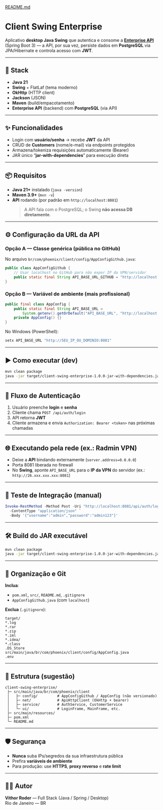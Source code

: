 [README.md](https://github.com/user-attachments/files/22566771/README.md)
# Client Swing Enterprise

Aplicativo **desktop Java Swing** que autentica e consome a [**Enterprise API**](https://github.com/VithorRoder/API-Enterprise) (Spring Boot 3) — a API, por sua vez, persiste dados em **PostgreSQL** via JPA/Hibernate e controla acesso com **JWT**.

---

## 🧩 Stack

- **Java 21**
- **Swing** + FlatLaf (tema moderno)
- **OkHttp** (HTTP client)
- **Jackson** (JSON)
- **Maven** (build/empacotamento)
- **Enterprise API** (backend) com **PostgreSQL** (via API)

---

## ✨ Funcionalidades

- Login com **usuário/senha** → recebe **JWT** da API
- CRUD de **Customers** (nome/e-mail) via endpoints protegidos
- Armazena/tokeniza requisições automaticamente (Bearer)
- JAR único “**jar-with-dependencies**” para execução direta

---

## 📦 Requisitos

- **Java 21+** instalado (`java -version`)
- **Maven 3.9+** (`mvn -v`)
- **API** rodando (por padrão em `http://localhost:8081`)
  > A API fala com o PostgreSQL; o Swing **não acessa DB diretamente**.

---

## ⚙️ Configuração da URL da API

### Opção A — Classe genérica (pública no GitHub)
No arquivo `br/com/phoenix/client/config/AppConfigGithub.java`:

```java
public class AppConfigGithub {
    // Usar localhost no GitHub para não expor IP da VPN/servidor
    public static final String API_BASE_URL_GITHUB = "http://localhost:8081";
}
```

### Opção B — Variável de ambiente (mais profissional)
```java
public final class AppConfig {
    public static final String API_BASE_URL =
        System.getenv().getOrDefault("API_BASE_URL", "http://localhost:8081");
    private AppConfig() {}
}
```

No Windows (PowerShell):
```powershell
setx API_BASE_URL "http://SEU_IP_OU_DOMINIO:8081"
```

---

## ▶️ Como executar (dev)

```bash
mvn clean package
java -jar target/client-swing-enterprise-1.0.0-jar-with-dependencies.jar
```

---

## 🔐 Fluxo de Autenticação

1. Usuário preenche **login** e **senha**  
2. Cliente chama `POST /api/auth/login`  
3. API retorna **JWT**  
4. Cliente armazena e envia `Authorization: Bearer <token>` nas próximas chamadas

---

## 🌐 Executando pela rede (ex.: Radmin VPN)

- Deixe a **API** bindando externamente (`server.address=0.0.0.0`)
- Porta 8081 liberada no firewall
- No **Swing**, aponte `API_BASE_URL` para o **IP da VPN** do servidor (ex.: `http://26.xxx.xxx.xxx:8081`)

---

## 🧪 Teste de Integração (manual)

```powershell
Invoke-RestMethod -Method Post -Uri "http://localhost:8081/api/auth/login" `
  -ContentType "application/json" `
  -Body '{"username":"admin","password":"admin123"}'
```

---

## 🛠️ Build do JAR executável

```bash
mvn clean package
java -jar target/client-swing-enterprise-1.0.0-jar-with-dependencies.jar
```

---

## 🧹 Organização e Git

**Inclua**:
- `pom.xml`, `src/`, `README.md`, `.gitignore`
- `AppConfigGithub.java` (com `localhost`)

**Exclua** (`.gitignore`):
```
target/
*.log
*.rar
*.zip
*.iml
*.idea/
*.class
.DS_Store
src/main/java/br/com/phoenix/client/config/AppConfig.java
.env
```

---

## 🧩 Estrutura (sugestão)

```
client-swing-enterprise/
 ├─ src/main/java/br/com/phoenix/client
 │   ├─ config/         # AppConfigGithub / AppConfig (não versionado)
 │   ├─ net/            # ApiHttpClient (OkHttp + bearer)
 │   ├─ service/        # AuthService, CustomerService
 │   └─ ui/             # LoginFrame, MainFrame, etc.
 ├─ src/main/resources/
 ├─ pom.xml
 └─ README.md
```

---

## 🛡️ Segurança

- **Nunca** suba IPs/segredos da sua infraestrutura pública
- Prefira **variáveis de ambiente**
- Para produção: use **HTTPS**, **proxy reverso** e **rate limit**

---

## 🧑‍💻 Autor

**Vithor Roder** — Full Stack (Java / Spring / Desktop)  
Rio de Janeiro — BR
